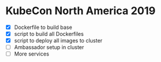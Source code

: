# KubeCon North America 2019

- [x] Dockerfile to build base
- [x] script to build all Dockerfiles
- [x] script to deploy all images to cluster
- [ ] Ambassador setup in cluster
- [ ] More services
